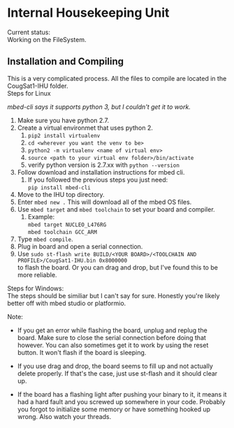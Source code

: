 # Internal Housekeeping Unit

Current status:  
Working on the FileSystem.

## Installation and Compiling

This is a very complicated process. All the files to compile are located in the CougSat1-IHU folder.  
Steps for Linux  
  
*mbed-cli says it supports python 3, but I couldn't get it to work.*
1. Make sure you have python 2.7.
2. Create a virtual environmet that uses python 2.  
	1. `pip2 install virtualenv`  
	2. `cd <wherever you want the venv to be>`  
	3. `python2 -m virtualenv <name of virtual env>`  
	4. `source <path to your virtual env folder>/bin/activate`  
	5. verify python version is 2.7.xx with `python --version`  
3. Follow download and installation instructions for mbed cli.
	1. If you followed the previous steps you just need:  
		`pip install mbed-cli`  
4. Move to the IHU top directory.  
5. Enter `mbed new .` This will download all of the mbed OS files.  
6. Use `mbed target` and `mbed toolchain` to set your board and compiler.  
	1. Example:  
			`mbed target NUCLEO_L476RG`  
			`mbed toolchain GCC_ARM`  
7. Type `mbed compile`.  
8. Plug in board and open a serial connection.  
9. Use `sudo st-flash write BUILD/<YOUR BOARD>/<TOOLCHAIN AND PROFILE>/CougSat1-IHU.bin 0x8000000`   
   to flash the board. Or you can drag and drop, but I've found this to be more reliable.  

Steps for Windows:  
The steps should be similiar but I can't say for sure. Honestly you're likely better off with mbed studio or platformio.  
   
Note:  
* If you get an error while flashing the board, unplug and replug the board. Make sure to close the serial connection before doing that however. You can also sometimes get it to work by using the reset button. It won't flash if the board is sleeping.  

* If you use drag and drop, the board seems to fill up and not actually delete properly. If that's the case, just use st-flash and it should clear up.  

* If the board has a flashing light after pushing your binary to it, it means it had a hard fault and you screwed up somewhere in your code. Probably you forgot to initialize some memory or have something hooked up wrong. Also watch your threads.  
